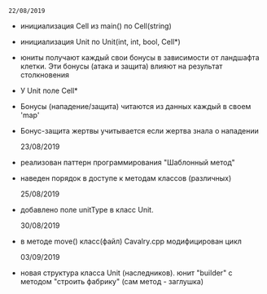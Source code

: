 	22/08/2019
- инициализация Cell из main() по Cell(string)
- инициализация Unit по Unit(int, int, bool, Cell*)
- юниты получают каждый свои бонусы в зависимости от ландшафта клетки.
  Эти бонусы (атака и защита) влияют на результат столкновения
- У Unit поле Cell*
- Бонусы (нападение/защита) читаются из данных каждый в своем 'map'
- Бонус-защита жертвы учитывается если жертва знала о нападении


	23/08/2019
- реализован паттерн программирования "Шаблонный метод"
- наведен порядок в доступе к методам классов (различных)

	25/08/2019
- добавлено поле unitType в класс Unit.

	30/08/2019
- в методе move() класс(файл) Cavalry.cpp модифицирован цикл

	03/09/2019
- новая структура класса Unit (наследников).
  юнит "builder" с методом "строить фабрику" (сам метод - заглушка)